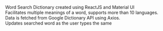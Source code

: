 Word Search Dictionary created using ReactJS and Material UI\
Facilitates multiple meanings of a word, supports more than 10 languages.\
Data is fetched from Google Dictionary API using Axios.\
Updates searched word as the user types the same
